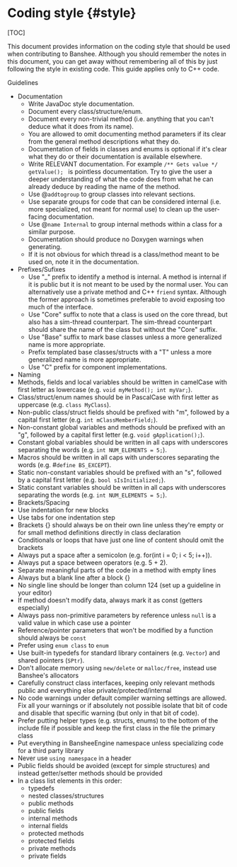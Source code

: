 Coding style							{#style}
===============
[TOC]

This document provides information on the coding style that should be used when contributing to Banshee. Although you should remember the notes in this document, you can get away without remembering all of this by just following the style in existing code. This guide applies only to C++ code.

Guidelines
 - Documentation
   - Write JavaDoc style documentation.
   - Document every class/structure/enum.
   - Document every non-trivial method (i.e. anything that you can't deduce what it does from its name).
   - You are allowed to omit documenting method parameters if its clear from the general method descriptions what they do.
   - Documentation of fields in classes and enums is optional if it's clear what they do or their documentation is available elsewhere.
   - Write RELEVANT documentation. For example `/** Gets value */ getValue(); ` is pointless documentation. Try to give the user a deeper understanding of what the code does from what he can already deduce by reading the name of the method.
   - Use \@`addtogroup` to group classes into relevant sections.
    - Use separate groups for code that can be considered internal (i.e. more specialized, not meant for normal use) to clean up the user-facing documentation.
	- Use \@`name Internal` to group internal methods within a class for a similar purpose.
   - Documentation should produce no Doxygen warnings when generating.
   - If it is not obvious for which thread is a class/method meant to be used on, note it in the documentation.
 - Prefixes/Sufixes
   - Use "_" prefix to identify a method is internal. A method is internal if it is public but it is not meant to be used by the normal user. You can alternatively use a private method and C++ `friend` syntax. Although the former approach is sometimes preferable to avoid exposing too much of the interface.
   - Use "Core" suffix to note that a class is used on the core thread, but also has a sim-thread counterpart. The sim-thread counterpart should share the name of the class but without the "Core" suffix.
   - Use "Base" suffix to mark base classes unless a more generalized name is more appropriate.
   - Prefix templated base classes/structs with a "T" unless a more generalized name is more appropriate.
   - Use "C" prefix for component implementations.
 - Naming
  - Methods, fields and local variables should be written in camelCase with first letter as lowercase (e.g. `void myMethod(); int myVar;`).
  - Class/struct/enum names should be in PascalCase with first letter as uppercase (e.g. `class MyClass`).
  - Non-public class/struct fields should be prefixed with "m", followed by a capital first letter (e.g. `int mClassMemberField;`).
  - Non-constant global variables and methods should be prefixed with an "g", followed by a capital first letter (e.g. `void gApplication();`).
  - Constant global variables should be written in all caps with underscores separating the words (e.g. `int NUM_ELEMENTS = 5;`).
  - Macros should be written in all caps with underscores separating the words (e.g. \#`define BS_EXCEPT`).
  - Static non-constant variables should be prefixed with an "s", followed by a capital first letter (e.g. `bool sIsInitialized;`).
  - Static constant variables should be written in all caps with underscores separating the words (e.g. `int NUM_ELEMENTS = 5;`).
 - Brackets/Spacing
  - Use indentation for new blocks
  - Use tabs for one indentation step
  - Brackets {} should always be on their own line unless they're empty or for small method definitions directly in class declaration
  - Conditionals or loops that have just one line of content should omit the brackets
  - Always put a space after a semicolon (e.g. for(int i = 0; i < 5; i++)).
  - Always put a space between operators (e.g. 5 + 2).
  - Separate meaningful parts of the code in a method with empty lines
  - Always but a blank line after a block {}
  - No single line should be longer than column 124 (set up a guideline in your editor)
 - If method doesn't modify data, always mark it as const (getters especially)
 - Always pass non-primitive parameters by reference unless `null` is a valid value in which case use a pointer
 - Reference/pointer parameters that won't be modified by a function should always be `const`
 - Prefer using `enum class` to `enum`
 - Use built-in typedefs for standard library containers (e.g. `Vector`) and shared pointers (`SPtr`).
 - Don't allocate memory using `new/delete` or `malloc/free`, instead use Banshee's allocators
 - Carefully construct class interfaces, keeping only relevant methods public and everything else private/protected/internal
 - No code warnings under default compiler warning settings are allowed. Fix all your warnings or if absolutely not possible isolate that bit of code and disable that specific warning (but only in that bit of code).
 - Prefer putting helper types (e.g. structs, enums) to the bottom of the include file if possible and keep the first class in the file the primary class
 - Put everything in BansheeEngine namespace unless specializing code for a third party library
 - Never use `using namespace` in a header
 - Public fields should be avoided (except for simple structures) and instead getter/setter methods should be provided
 - In a class list elements in this order:
    - typedefs
    - nested classes/structures
	- public methods
	- public fields
	- internal methods
	- internal fields
	- protected methods
	- protected fields
	- private methods
    - private fields